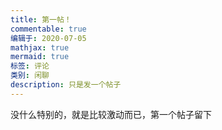 ```yaml
---
title: 第一帖！
commentable: true
编辑于: 2020-07-05
mathjax: true
mermaid: true
标签: 评论
类别: 闲聊
description: 只是发一个帖子
---
```


没什么特别的，就是比较激动而已，第一个帖子留下
